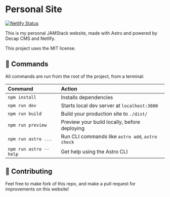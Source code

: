 # Personal Site

[![Netlify Status](https://api.netlify.com/api/v1/badges/23dc4914-425c-4e64-bcce-6c3b4ebe0bd2/deploy-status)](https://app.netlify.com/sites/klrfl/deploys)

This is my personal JAMStack website, made with Astro and powered by Decap CMS and Netlify.

This project uses the MIT license.

## 🧞 Commands

All commands are run from the root of the project, from a terminal:

| Command                | Action                                           |
| :--------------------- | :----------------------------------------------- |
| `npm install`          | Installs dependencies                            |
| `npm run dev`          | Starts local dev server at `localhost:3000`      |
| `npm run build`        | Build your production site to `./dist/`          |
| `npm run preview`      | Preview your build locally, before deploying     |
| `npm run astro ...`    | Run CLI commands like `astro add`, `astro check` |
| `npm run astro --help` | Get help using the Astro CLI                     |

## 👀 Contributing

Feel free to make fork of this repo, and make a pull request for improvements on this website!
